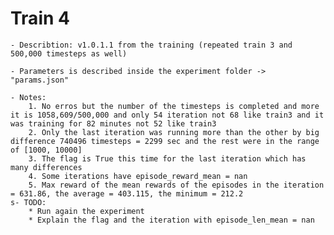 # Train 4
	
	- Describtion: v1.0.1.1 from the training (repeated train 3 and 500,000 timesteps as well)

	- Parameters is described inside the experiment folder -> "params.json"

	- Notes:
		1. No erros but the number of the timesteps is completed and more it is 1058,609/500,000 and only 54 iteration not 68 like train3 and it was training for 82 minutes not 52 like train3
		2. Only the last iteration was running more than the other by big difference 740496 timesteps = 2299 sec and the rest were in the range of [1000, 10000] 
		3. The flag is True this time for the last iteration which has many differences
		4. Some iterations have episode_reward_mean = nan
		5. Max reward of the mean rewards of the episodes in the iteration = 631.86, the average = 403.115, the minimum = 212.2		
	s- TODO:
		* Run again the experiment
		* Explain the flag and the iteration with episode_len_mean = nan
